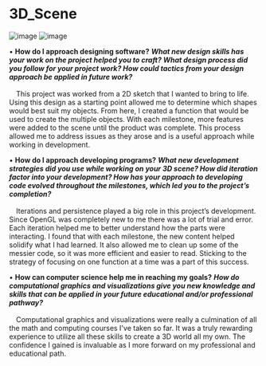 # 3D_Scene
![image](https://user-images.githubusercontent.com/79030485/221389127-2a4e5065-21bd-431a-a136-1e0d1cec8332.png)
![image](https://user-images.githubusercontent.com/79030485/221389151-06e892b8-9d70-4150-b680-3568fecb195b.png)

•	**How do I approach designing software?** ***What new design skills has your work on the project helped you to craft? What design process did you follow for your project work? How could tactics from your design approach be applied in future work?***<br><br>
       &emsp;This project was worked from a 2D sketch that I wanted to bring to life. Using this design as a starting point allowed me to determine which shapes would best suit my objects. From here, I created a function that would be used to create the multiple objects. With each milestone, more features were added to the scene until the product was complete. This process allowed me to address issues as they arose and is a useful approach while working in development. <br>
        
•	**How do I approach developing programs?** ***What new development strategies did you use while working on your 3D scene? How did iteration factor into your development? How has your approach to developing code evolved throughout the milestones, which led you to the project’s completion?***<br><br>
        &emsp;Iterations and persistence played a big role in this project’s development. Since OpenGL was completely new to me there was a lot of trial and error. Each iteration helped me to better understand how the parts were interacting. I found that with each milestone, the new content helped solidify what I had learned. It also allowed me to clean up some of the messier code, so it was more efficient and easier to read. Sticking to the strategy of focusing on one function at a time was a part of this success.
      
        
•	**How can computer science help me in reaching my goals?** ***How do computational graphics and visualizations give you new knowledge and skills that can be applied in your future educational and/or professional pathway?***<br><br>
                  &emsp;Computational graphics and visualizations were really a culmination of all the math and computing courses I've taken so far. It was a truly rewarding experience to utilize all these skills to create a 3D world all my own. The confidence I gained is invaluable as I more forward on my professional and educational path.

